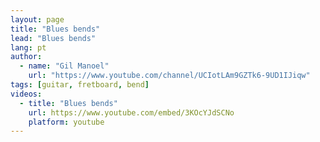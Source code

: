 ```yaml
---
layout: page
title: "Blues bends"
lead: "Blues bends"
lang: pt
author:
  - name: "Gil Manoel"
    url: "https://www.youtube.com/channel/UCIotLAm9GZTk6-9UD1IJiqw"
tags: [guitar, fretboard, bend]
videos:
  - title: "Blues bends"
    url: https://www.youtube.com/embed/3KOcYJdSCNo
    platform: youtube
---
```

